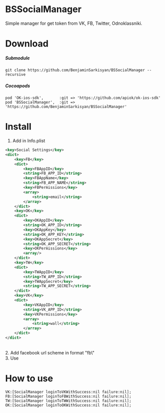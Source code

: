 # BSSocialManager
Simple manager for get token from VK, FB, Twitter, Odnoklassniki.

# Download
##### Submodule #####
```
git clone https://github.com/BenjaminSarkisyan/BSSocialManager --recursive
```
##### Cocoapods #####
```
pod 'OK-ios-sdk',       :git => 'https://github.com/apiok/ok-ios-sdk'
pod 'BSSocialManager',  :git => 'https://github.com/BenjaminSarkisyan/BSSocialManager'
```

# Install
<!--![Image](http://s12.postimg.org/m4aa7v0q5/Social_Settings.png)-->
1. Add in Info.plist<br/>
```XML
<key>Social Settings</key>
<dict>
	<key>FB</key>
	<dict>
		<key>FBAppID</key>
		<string>FB_APP_ID</string>
		<key>FBAppName</key>
		<string>FB_APP_NAME</string>
		<key>FBPermissions</key>
		<array>
			<string>email</string>
		</array>
	</dict>
	<key>OK</key>
	<dict>
		<key>OKAppID</key>
		<string>OK_APP_ID</string>
		<key>OKAppKey</key>
		<string>OK_APP_KEY</string>
		<key>OKAppSecret</key>
		<string>OK_APP_SECRET</string>
		<key>OKPermissions</key>
		<array/>
	</dict>
	<key>TW</key>
	<dict>
		<key>TWAppID</key>
		<string>TW_APP_ID</string>
		<key>TWAppSecret</key>
		<string>TW_APP_SECRET</string>
	</dict>
	<key>VK</key>
	<dict>
		<key>VKAppID</key>
		<string>VK_APP_ID</string>
		<key>VKPermissions</key>
		<array>
			<string>wall</string>
		</array>
	</dict>
</dict>
```
<br/>
2. Add facebook url scheme in format "fb\<FB_APP_ID\>"<br/>
3. Use

# How to use
```
VK:[SocialManager loginToVKWithSuccess:nil failure:nil];
FB:[SocialManager loginToFBWithSuccess:nil failure:nil];
TW:[SocialManager loginToTWWithSuccess:nil failure:nil];
OK:[SocialManager loginToOKWithSuccess:nil failure:nil];
```
